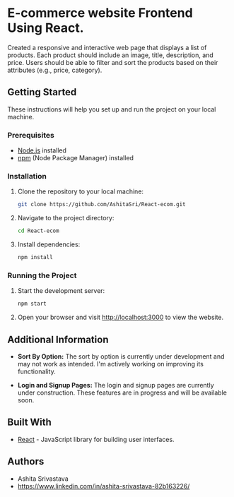 # E-commerce website Frontend Using React.

Created a responsive and interactive web page that displays a list of products. Each product should include an image, title, description, and price. Users should be able to filter and sort the products based on their attributes (e.g., price, category).

## Getting Started

These instructions will help you set up and run the project on your local machine.

### Prerequisites

- [Node.js](https://nodejs.org/) installed
- [npm](https://www.npmjs.com/) (Node Package Manager) installed

### Installation

1. Clone the repository to your local machine:

    ```bash
    git clone https://github.com/AshitaSri/React-ecom.git
    ```

2. Navigate to the project directory:

    ```bash
    cd React-ecom
    ```

3. Install dependencies:

    ```bash
    npm install
    ```

### Running the Project

1. Start the development server:

    ```bash
    npm start
    ```

2. Open your browser and visit [http://localhost:3000](http://localhost:3000) to view the website.

## Additional Information

- **Sort By Option:** The sort by option is currently under development and may not work as intended. I'm actively working on improving its functionality.

- **Login and Signup Pages:** The login and signup pages are currently under construction. These features are in progress and will be available soon.

## Built With

- [React](https://reactjs.org/) - JavaScript library for building user interfaces.

## Authors

- Ashita Srivastava
- https://www.linkedin.com/in/ashita-srivastava-82b163226/


